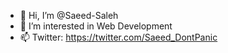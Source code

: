 - 👋 Hi, I’m @Saeed-Saleh
- 👀 I’m interested in Web Development
- 📫 Twitter: https://twitter.com/Saeed_DontPanic


